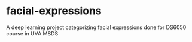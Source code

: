 # facial-expressions
A deep learning project categorizing facial expressions done for DS6050 course in UVA MSDS
